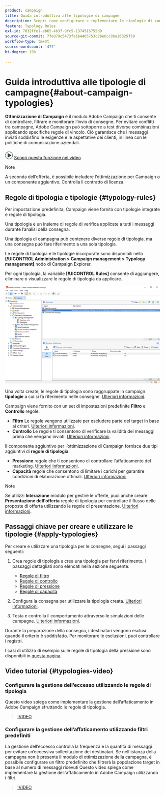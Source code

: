 ```yaml
---
product: campaign
title: Guida introduttiva alle tipologie di campagne
description: Scopri come configurare e implementare le tipologie di campagne
feature: Typology Rules
exl-id: 7832ffe1-eb65-4b37-9fc5-1374516755d9
source-git-commit: 7fe079c5473fa164405753c2be6cc8be16329f58
workflow-type: tm+mt
source-wordcount: '477'
ht-degree: 19%

---
```


# Guida introduttiva alle tipologie di campagne{#about-campaign-typologies}

**Ottimizzazione di Campaign** è il modulo Adobe Campaign che ti consente di controllare, filtrare e monitorare l’invio di consegne. Per evitare conflitti tra campagne, Adobe Campaign può sottoporre a test diverse combinazioni applicando specifiche regole di vincolo. Ciò garantisce che i messaggi inviati soddisfino le esigenze e le aspettative dei clienti, in linea con le politiche di comunicazione aziendali.

![](assets/do-not-localize/how-to-video.png) [Scopri questa funzione nel video](#typologies-video)

>[!NOTE]
>
>A seconda dell’offerta, è possibile includere l’ottimizzazione per Campaign o un componente aggiuntivo. Controlla il contratto di licenza.

## Regole di tipologia e tipologie {#typology-rules}

Per impostazione predefinita, Campaign viene fornito con tipologie integrate e regole di tipologia.

Una tipologia è un insieme di regole di verifica applicate a tutti i messaggi durante l’analisi della consegna.

Una tipologia di campagna può contenere diverse regole di tipologia, ma una consegna può fare riferimento a una sola tipologia.

Le regole di tipologia e le tipologie incorporate sono disponibili nella **[!UICONTROL Administration > Campaign management > Typology management]** nodo di Campaign Explorer.

Per ogni tipologia, la variabile **[!UICONTROL Rules]** consente di aggiungere, eliminare o visualizzare le regole di tipologia da applicare.

![](assets/campaign_opt_rules_tab.png)

Una volta create, le regole di tipologia sono raggruppate in campaign **tipologie** a cui si fa riferimento nelle consegne. [Ulteriori informazioni](#apply-typologies).


Campaign viene fornito con un set di impostazioni predefinite **Filtro** e **Controllo** regole:

* **Filtro** Le regole vengono utilizzate per escludere parte del target in base ai criteri. [Ulteriori informazioni](filtering-rules.md).
* **Controllo** Le regole ti consentono di verificare la validità dei messaggi prima che vengano inviati. [Ulteriori informazioni](control-rules.md).

Il componente aggiuntivo per l’ottimizzazione di Campaign fornisce due tipi aggiuntivi di **regole di tipologia**:

* **Pressione** regole che ti consentono di controllare l’affaticamento del marketing. [Ulteriori informazioni](pressure-rules.md).
* **Capacità** regole che consentono di limitare i carichi per garantire condizioni di elaborazione ottimali. [Ulteriori informazioni](consistency-rules.md#controlling-capacity).


>[!NOTE]
>
>Se utilizzi **Interazione** modulo per gestire le offerte, puoi anche creare **Presentazione dell&#39;offerta** regole di tipologia per controllare il flusso delle proposte di offerta utilizzando le regole di presentazione. [Ulteriori informazioni](../../v8/interaction/interaction-offer.md#offer-presentation).


## Passaggi chiave per creare e utilizzare le tipologie {#apply-typologies}

Per creare e utilizzare una tipologia per le consegne, segui i passaggi seguenti:

1. Crea regole di tipologia e crea una tipologia per farvi riferimento.
I passaggi dettagliati sono elencati nella sezione seguente:

   * [Regole di filtro](filtering-rules.md)
   * [Regole di controllo](control-rules.md)
   * [Regole di pressione](pressure-rules.md)
   * [Regole di capacità](consistency-rules.md)

1. Configura la consegna per utilizzare la tipologia creata. [Ulteriori informazioni](apply-rules.md#apply-a-typology-to-a-delivery).
1. Testa e controlla il comportamento attraverso le simulazioni delle campagne. [Ulteriori informazioni](campaign-simulations.md).

Durante la preparazione della consegna, i destinatari vengono esclusi quando il criterio è soddisfatto. Per monitorare le esclusioni, puoi controllare i registri.

I casi di utilizzo di esempio sulle regole di tipologia della pressione sono disponibili in [questa pagina](pressure-rules.md#use-cases-on-pressure-rules).

## Video tutorial {#typologies-video}

### Configurare la gestione dell’eccesso utilizzando le regole di tipologia

Questo video spiega come implementare la gestione dell’affaticamento in Adobe Campaign sfruttando le regole di tipologia.

>[!VIDEO](https://video.tv.adobe.com/v/333787?quality=12)

### Configurare la gestione dell’affaticamento utilizzando filtri predefiniti

La gestione dell’eccesso controlla la frequenza e la quantità di messaggi per evitare un’eccessiva sollecitazione dei destinatari. Se nell&#39;istanza della campagna non è presente il modulo di ottimizzazione della campagna, è possibile configurare un filtro predefinito che filtrerà la popolazione target in base al numero di messaggi ricevuti Questo video spiega come implementare la gestione dell&#39;affaticamento in Adobe Campaign utilizzando i filtri.

>[!VIDEO](https://video.tv.adobe.com/v/333778?quality=12)
